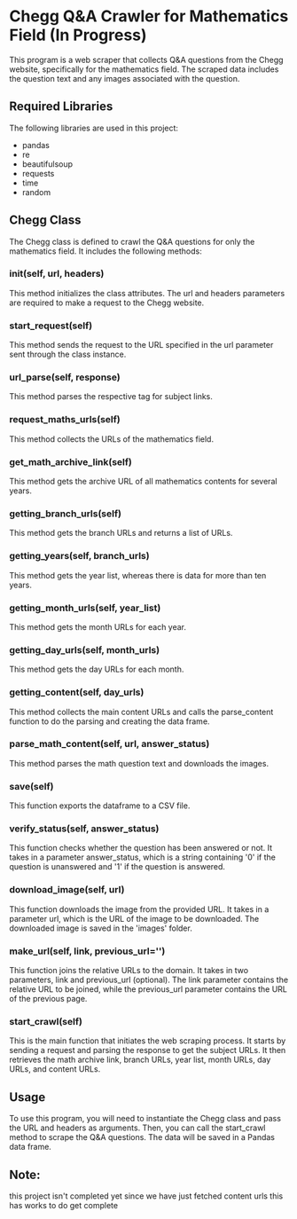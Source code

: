 # Chegg Q&A Crawler for Mathematics Field (In Progress)
This program is a web scraper that collects Q&A questions from the Chegg website, specifically for the mathematics field. The scraped data includes the question text and any images associated with the question.

## Required Libraries
The following libraries are used in this project:
* pandas
* re
* beautifulsoup
* requests
* time 
* random
## Chegg Class
The Chegg class is defined to crawl the Q&A questions for only the mathematics field. It includes the following methods:

### init(self, url, headers)
This method initializes the class attributes. The url and headers parameters are required to make a request to the Chegg website.

### start_request(self)
This method sends the request to the URL specified in the url parameter sent through the class instance.

### url_parse(self, response)
This method parses the respective tag for subject links.

### request_maths_urls(self)
This method collects the URLs of the mathematics field.

### get_math_archive_link(self)
This method gets the archive URL of all mathematics contents for several years.

### getting_branch_urls(self)
This method gets the branch URLs and returns a list of URLs.

### getting_years(self, branch_urls)
This method gets the year list, whereas there is data for more than ten years.

### getting_month_urls(self, year_list)
This method gets the month URLs for each year.

### getting_day_urls(self, month_urls)
This method gets the day URLs for each month.

### getting_content(self, day_urls)
This method collects the main content URLs and calls the parse_content function to do the parsing and creating the data frame.

### parse_math_content(self, url, answer_status)
This method parses the math question text and downloads the images.

### save(self)
This function exports the dataframe to a CSV file.

### verify_status(self, answer_status)
This function checks whether the question has been answered or not. It takes in a parameter answer_status, which is a string containing '0' if the question is unanswered and '1' if the question is answered.

### download_image(self, url)
This function downloads the image from the provided URL. It takes in a parameter url, which is the URL of the image to be downloaded. The downloaded image is saved in the 'images' folder.

### make_url(self, link, previous_url='')
This function joins the relative URLs to the domain. It takes in two parameters, link and previous_url (optional). The link parameter contains the relative URL to be joined, while the previous_url parameter contains the URL of the previous page.

### start_crawl(self)
This is the main function that initiates the web scraping process. It starts by sending a request and parsing the response to get the subject URLs. It then retrieves the math archive link, branch URLs, year list, month URLs, day URLs, and content URLs.

## Usage
To use this program, you will need to instantiate the Chegg class and pass the URL and headers as arguments. Then, you can call the start_crawl method to scrape the Q&A questions. The data will be saved in a Pandas data frame.

## Note: 
this project isn't completed yet since we have just fetched content urls this has works to do get complete

